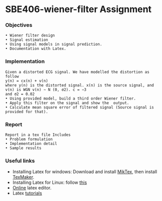 # SBE406-wiener-filter Assignment

### Objectives
    • Wiener filter design
    • Signal estimation
    • Using signal models in signal prediction.
    • Documentation with Latex.

### Implementation
    Given a distorted ECG signal. We have modelled the distortion as  follow
    y(n) = cx(n) + v(n)
    where y(n) is the distorted signal. x(n) is the source signal, and v(n) is WGN v(n) ∼ N (0, σ2). c = −3
    and σ2 = 0.02
    • Using provided model, build a third order Wiener filter.
    • Apply this filter on the signal and show the  output.
    • Calculate mean square error of filtered signal (Source signal is provided for that).

### Report
    Report in a tex file Includes
    • Problem formulation
    • Implementation detail
    • Sample results



### Useful links

* Installing Latex for windows: Download and install [MikTex](https://miktex.org/download), then install [TexMaker](http://www.xm1math.net/texmaker/index.html).
* Installing Latex for Linux: follow [this](https://milq.github.io/install-latex-ubuntu-debian/)
* [Online](https://www.sharelatex.com/project) latex editor.
* Latex [tutorials](https://www.youtube.com/playlist?list=PLCRFsOKSM7ePUBOfh3O-K5XZldM5uCPwk)
